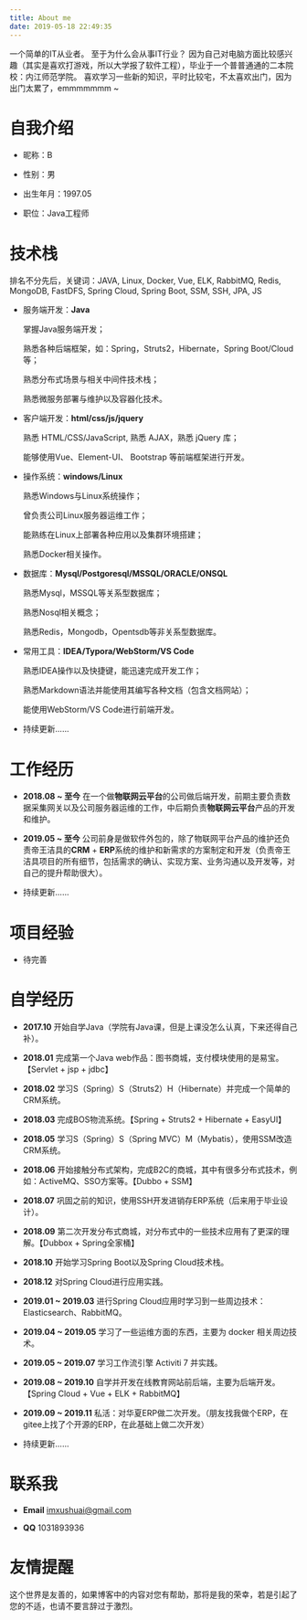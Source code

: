 ```yaml
---
title: About me
date: 2019-05-18 22:49:35
---
```

一个简单的IT从业者。
至于为什么会从事IT行业？
因为自己对电脑方面比较感兴趣（其实是喜欢打游戏，所以大学报了软件工程），毕业于一个普普通通的二本院校：内江师范学院。
喜欢学习一些新的知识，平时比较宅，不太喜欢出门，因为出门太累了，emmmmmmm ~



# 自我介绍

- 昵称：B

- 性别：男

- 出生年月：1997.05

- 职位：Java工程师



# 技术栈

排名不分先后，关键词：JAVA, Linux, Docker, Vue, ELK, RabbitMQ, Redis, MongoDB, FastDFS, Spring Cloud, Spring Boot, SSM, SSH, JPA, JS

- 服务端开发：**Java**

  掌握Java服务端开发；

  熟悉各种后端框架，如：Spring，Struts2，Hibernate，Spring Boot/Cloud等；

  熟悉分布式场景与相关中间件技术栈；

  熟悉微服务部署与维护以及容器化技术。

- 客户端开发：**html/css/js/jquery**

   熟悉 HTML/CSS/JavaScript, 熟悉 AJAX，熟悉 jQuery 库；

  能够使用Vue、Element-UI、 Bootstrap 等前端框架进行开发。

- 操作系统：**windows/Linux**

  熟悉Windows与Linux系统操作；

  曾负责公司Linux服务器运维工作；

  能熟练在Linux上部署各种应用以及集群环境搭建；

  熟悉Docker相关操作。

- 数据库：**Mysql/Postgoresql/MSSQL/ORACLE/ONSQL**

  熟悉Mysql，MSSQL等关系型数据库；

  熟悉Nosql相关概念；

  熟悉Redis，Mongodb，Opentsdb等非关系型数据库。

- 常用工具：**IDEA/Typora/WebStorm/VS Code**

  熟悉IDEA操作以及快捷键，能迅速完成开发工作；

  熟悉Markdown语法并能使用其编写各种文档（包含文档网站）；

  能使用WebStorm/VS Code进行前端开发。

- 持续更新......



# 工作经历

- **2018.08 ~ 至今** 在一个做**物联网云平台**的公司做后端开发，前期主要负责数据采集网关以及公司服务器运维的工作，中后期负责**物联网云平台**产品的开发和维护。

- **2019.05 ~ 至今** 公司前身是做软件外包的，除了物联网平台产品的维护还负责帝王洁具的**CRM** + **ERP**系统的维护和新需求的方案制定和开发（负责帝王洁具项目的所有细节，包括需求的确认、实现方案、业务沟通以及开发等，对自己的提升帮助很大）。

- 持续更新......



# 项目经验

- 待完善

# 自学经历

- **2017.10** 开始自学Java（学院有Java课，但是上课没怎么认真，下来还得自己补）。

- **2018.01** 完成第一个Java web作品：图书商城，支付模块使用的是易宝。【Servlet + jsp + jdbc】

- **2018.02** 学习S（Spring）S（Struts2）H（Hibernate）并完成一个简单的CRM系统。

- **2018.03** 完成BOS物流系统。【Spring + Struts2 + Hibernate + EasyUI】

- **2018.05** 学习S（Spring）S（Spring MVC）M（Mybatis），使用SSM改造CRM系统。

- **2018.06** 开始接触分布式架构，完成B2C的商城，其中有很多分布式技术，例如：ActiveMQ、SSO方案等。【Dubbo + SSM】

- **2018.07** 巩固之前的知识，使用SSH开发进销存ERP系统（后来用于毕业设计）。

- **2018.09** 第二次开发分布式商城，对分布式中的一些技术应用有了更深的理解。【Dubbox + Spring全家桶】

- **2018.10** 开始学习Spring Boot以及Spring Cloud技术栈。

- **2018.12** 对Spring Cloud进行应用实践。

- **2019.01 ~ 2019.03** 进行Spring Cloud应用时学习到一些周边技术：Elasticsearch、RabbitMQ。

- **2019.04 ~ 2019.05** 学习了一些运维方面的东西，主要为 docker 相关周边技术。

- **2019.05 ~ 2019.07** 学习工作流引擎 Activiti 7 并实践。

- **2019.08 ~ 2019.10** 自学并开发在线教育网站前后端，主要为后端开发。【Spring Cloud + Vue + ELK + RabbitMQ】

- **2019.09 ~ 2019.11** 私活：对华夏ERP做二次开发。（朋友找我做个ERP，在gitee上找了个开源的ERP，在此基础上做二次开发）

- 持续更新......



# 联系我

- **Email** imxushuai@gmail.com

- **QQ** 1031893936



# 友情提醒

这个世界是友善的，如果博客中的内容对您有帮助，那将是我的荣幸，若是引起了您的不适，也请不要言辞过于激烈。